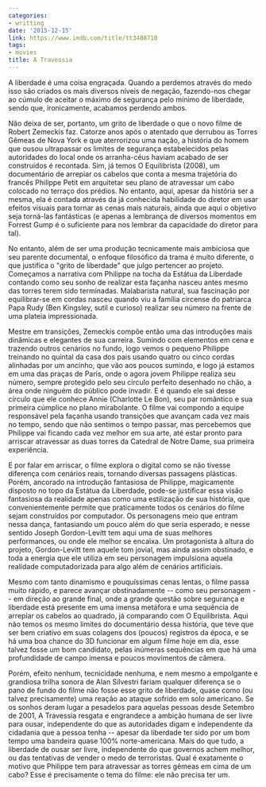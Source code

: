 ```yaml
---
categories:
- writting
date: '2015-12-15'
link: https://www.imdb.com/title/tt3488710
tags:
- movies
title: A Travessia
---
```


A liberdade é uma coisa engraçada. Quando a perdemos através do medo isso são criados os mais diversos níveis de negação, fazendo-nos chegar ao cúmulo de aceitar o máximo de segurança pelo mínimo de liberdade, sendo que, ironicamente, acabamos perdendo ambos.

Não deixa de ser, portanto, um grito de liberdade o que o novo filme de Robert Zemeckis faz. Catorze anos após o atentado que derrubou as Torres Gêmeas de Nova York e que aterrorizou uma nação, a história do homem que ousou ultrapassar os limites de segurança estabelecidos pelas autoridades do local onde os arranha-céus haviam acabado de ser construídos é recontada. Sim, já temos O Equilibrista (2008), um documentário de arrepiar os cabelos que conta a mesma trajetória do francês Philippe Petit em arquitetar seu plano de atravessar um cabo colocado no terraço dos prédios. No entanto, aqui, apesar da história ser a mesma, ela é contada através da já conhecida habilidade do diretor em usar efeitos visuais para tornar as cenas mais naturais, ainda que aqui o objetivo seja torná-las fantásticas (e apenas a lembrança de diversos momentos em Forrest Gump é o suficiente para nos lembrar da capacidade do diretor para tal).

No entanto, além de ser uma produção tecnicamente mais ambiciosa que seu parente documental, o enfoque filosófico da trama é muito diferente, o que justifica o "grito de liberdade" que julgo pertencer ao projeto. Começamos a narrativa com Philippe na tocha da Estátua da Liberdade contando como seu sonho de realizar esta façanha nasceu antes mesmo das torres terem sido terminadas. Malabarista natural, sua fascinação por equilibrar-se em cordas nasceu quando viu a família circense do patriarca Papa Rudy (Ben Kingsley, sutil e curioso) realizar seu número na frente de uma plateia impressionada.

Mestre em transições, Zemeckis compõe então uma das introduções mais dinâmicas e elegantes de sua carreira. Sumindo com elementos em cena e trazendo outros cenários no fundo, logo vemos o pequeno Philippe treinando no quintal da casa dos pais usando quatro ou cinco cordas alinhadas por um ancinho, que vão aos poucos sumindo, e logo já estamos em uma das praças de Paris, onde o agora jovem Philippe realiza seu número, sempre protegido pelo seu círculo perfeito desenhado no chão, a área onde ninguém do público pode invadir. E é quando ele sai desse círculo que ele conhece Annie (Charlotte Le Bon), seu par romântico e sua primeira cúmplice no plano mirabolante. O filme vai compondo a equipe responsável pela façanha usando transições que avançam cada vez mais no tempo, sendo que não sentimos o tempo passar, mas percebemos que Philippe vai ficando cada vez melhor em sua arte, até estar pronto para arriscar atravessar as duas torres da Catedral de Notre Dame, sua primeira experiência.

E por falar em arriscar, o filme explora o digital como se não tivesse diferença com cenários reais, tornando diversas passagens plásticas. Porém, ancorado na introdução fantasiosa de Philippe, magicamente disposto no topo da Estátua da Liberdade, pode-se justificar essa visão fantasiosa da realidade apenas como uma estilização de sua história, que convenientemente permite que praticamente todos os cenários do filme sejam construídos por computador. Os personagens meio que entram nessa dança, fantasiando um pouco além do que seria esperado, e nesse sentido Joseph Gordon-Levitt tem aqui uma de suas melhores performances, ou onde ele melhor se encaixa. Um protagonista à altura do projeto, Gordon-Levitt tem aquele tom jovial, mas ainda assim obstinado, e toda a energia que ele utiliza em seu personagem impulsiona aquela realidade computadorizada para algo além de cenários artificiais.

Mesmo com tanto dinamismo e pouquíssimas cenas lentas, o filme passa muito rápido, e parece avançar obstinadamente -- como seu personagem -- em direção ao grande final, onde a grande questão sobre segurança e liberdade está presente em uma imensa metáfora e uma sequência de arrepiar os cabelos ao quadrado, já comparando com O Equilibrista. Aqui não temos os mesmo limites do documentário dessa história, que teve que ser bem criativo em suas colagens dos (poucos) registros da época, e se há uma boa chance do 3D funcionar em algum filme hoje em dia, esse talvez fosse um bom candidato, pelas inúmeras sequências em que há uma profundidade de campo imensa e poucos movimentos de câmera.

Porém, efeito nenhum, tecnicidade nenhuma, e nem mesmo a empolgante e grandiosa trilha sonora de Alan Silvestri fariam qualquer diferença se o pano de fundo do filme não fosse esse grito de liberdade, quase como (ou talvez precisamente) uma reação ao ataque sofrido em solo americano. Se os sonhos deram lugar a pesadelos para aquelas pessoas desde Setembro de 2001, A Travessia resgata e engrandece a ambição humana de ser livre para ousar, independente do que as autoridades digam e independente da cidadania que a pessoa tenha -- apesar da liberdade ter sido por um bom tempo uma bandeira quase 100% norte-americana. Mais do que tudo, a liberdade de ousar ser livre, independente do que governos achem melhor, ou das tentativas de vender o medo de terroristas. Qual é exatamente o motivo que Philippe tem para atravessar as torres gêmeas em cima de um cabo? Esse é precisamente o tema do filme: ele não precisa ter um.
